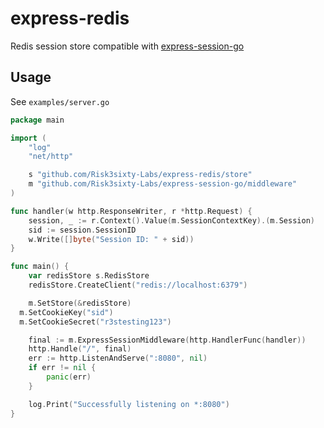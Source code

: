 # express-redis

Redis session store compatible with [express-session-go](https://github.com/Risk3sixty-Labs/express-session-go)

## Usage

See `examples/server.go`

```go
package main

import (
	"log"
	"net/http"

	s "github.com/Risk3sixty-Labs/express-redis/store"
	m "github.com/Risk3sixty-Labs/express-session-go/middleware"
)

func handler(w http.ResponseWriter, r *http.Request) {
	session, _ := r.Context().Value(m.SessionContextKey).(m.Session)
	sid := session.SessionID
	w.Write([]byte("Session ID: " + sid))
}

func main() {
	var redisStore s.RedisStore
	redisStore.CreateClient("redis://localhost:6379")

	m.SetStore(&redisStore)
  m.SetCookieKey("sid")
  m.SetCookieSecret("r3stesting123")

	final := m.ExpressSessionMiddleware(http.HandlerFunc(handler))
	http.Handle("/", final)
	err := http.ListenAndServe(":8080", nil)
	if err != nil {
		panic(err)
	}

	log.Print("Successfully listening on *:8080")
}
```